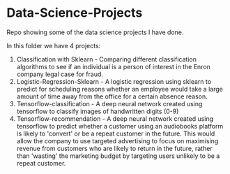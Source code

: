# Data-Science-Projects
Repo showing some of the data science projects I have done.

In this folder we have 4 projects:
1. Classification with Sklearn - Comparing different classification algorithms to see if an individual is a person of interest in the Enron company legal case for fraud.
2. Logistic-Regression-Sklearn - A logistic regression using sklearn to predict for scheduling reasons whether an employee would take a large amount of time away from the office for a certain absence reason. 
3. Tensorflow-classification - A deep neural network created using tensorflow to classify images of handwritten digits (0-9)
4. Tensorflow-recommendation - A deep neural network created using tensorflow to predict whether a customer using an audiobooks platform is likely to 'convert' or be a repeat customer in the future. This would allow the company to use targeted advertising to focus on maximising revenue from customers who are likely to return in the future, rather than 'wasting' the marketing budget by targeting users unlikely to be a repeat customer.
